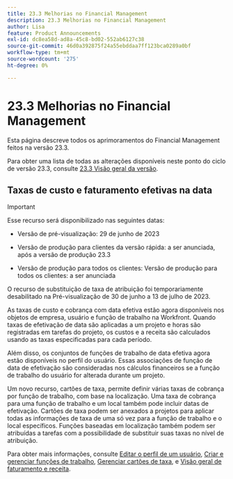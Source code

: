 ```yaml
---
title: 23.3 Melhorias no Financial Management
description: 23.3 Melhorias no Financial Management
author: Lisa
feature: Product Announcements
exl-id: dc8ea58d-ad8a-45c8-bd02-552ab6127c38
source-git-commit: 46d0a392875f24a55ebddaa7ff123bca0289a0bf
workflow-type: tm+mt
source-wordcount: '275'
ht-degree: 0%

---
```


# 23.3 Melhorias no Financial Management

Esta página descreve todos os aprimoramentos do Financial Management feitos na versão 23.3.

Para obter uma lista de todas as alterações disponíveis neste ponto do ciclo de versão 23.3, consulte [23.3 Visão geral da versão](/help/quicksilver/product-announcements/product-releases/23.3-release-activity/23-3-release-overview.md).

## Taxas de custo e faturamento efetivas na data


>[!IMPORTANT]
>
>Esse recurso será disponibilizado nas seguintes datas:
>
>* Versão de pré-visualização: 29 de junho de 2023
>
>* Versão de produção para clientes da versão rápida: a ser anunciada, após a versão de produção 23.3
>
>* Versão de produção para todos os clientes: Versão de produção para todos os clientes: a ser anunciada
>
>O recurso de substituição de taxa de atribuição foi temporariamente desabilitado na Pré-visualização de 30 de junho a 13 de julho de 2023.


As taxas de custo e cobrança com data efetiva estão agora disponíveis nos objetos de empresa, usuário e função de trabalho na Workfront. Quando taxas de efetivação de data são aplicadas a um projeto e horas são registradas em tarefas do projeto, os custos e a receita são calculados usando as taxas especificadas para cada período.

Além disso, os conjuntos de funções de trabalho de data efetiva agora estão disponíveis no perfil do usuário. Essas associações de função de data de efetivação são consideradas nos cálculos financeiros se a função de trabalho do usuário for alterada durante um projeto.

Um novo recurso, cartões de taxa, permite definir várias taxas de cobrança por função de trabalho, com base na localização. Uma taxa de cobrança para uma função de trabalho e um local também pode incluir datas de efetivação. Cartões de taxa podem ser anexados a projetos para aplicar todas as informações de taxa de uma só vez para a função de trabalho e o local específicos. Funções baseadas em localização também podem ser atribuídas a tarefas com a possibilidade de substituir suas taxas no nível de atribuição.

Para obter mais informações, consulte [Editar o perfil de um usuário](/help/quicksilver/administration-and-setup/add-users/create-and-manage-users/edit-a-users-profile.md), [Criar e gerenciar funções de trabalho](/help/quicksilver/administration-and-setup/set-up-workfront/organizational-setup/create-manage-job-roles.md), [Gerenciar cartões de taxa](/help/quicksilver/administration-and-setup/set-up-workfront/configure-system-defaults/manage-rate-cards.md), e [Visão geral de faturamento e receita](/help/quicksilver/manage-work/projects/project-finances/billing-and-revenue-overview.md).
